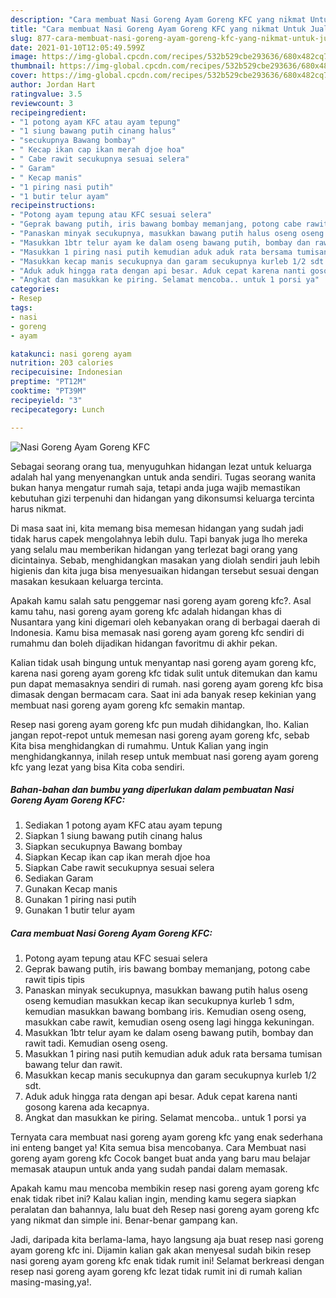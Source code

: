 ```yaml
---
description: "Cara membuat Nasi Goreng Ayam Goreng KFC yang nikmat Untuk Jualan"
title: "Cara membuat Nasi Goreng Ayam Goreng KFC yang nikmat Untuk Jualan"
slug: 877-cara-membuat-nasi-goreng-ayam-goreng-kfc-yang-nikmat-untuk-jualan
date: 2021-01-10T12:05:49.599Z
image: https://img-global.cpcdn.com/recipes/532b529cbe293636/680x482cq70/nasi-goreng-ayam-goreng-kfc-foto-resep-utama.jpg
thumbnail: https://img-global.cpcdn.com/recipes/532b529cbe293636/680x482cq70/nasi-goreng-ayam-goreng-kfc-foto-resep-utama.jpg
cover: https://img-global.cpcdn.com/recipes/532b529cbe293636/680x482cq70/nasi-goreng-ayam-goreng-kfc-foto-resep-utama.jpg
author: Jordan Hart
ratingvalue: 3.5
reviewcount: 3
recipeingredient:
- "1 potong ayam KFC atau ayam tepung"
- "1 siung bawang putih cinang halus"
- "secukupnya Bawang bombay"
- " Kecap ikan cap ikan merah djoe hoa"
- " Cabe rawit secukupnya sesuai selera"
- " Garam"
- " Kecap manis"
- "1 piring nasi putih"
- "1 butir telur ayam"
recipeinstructions:
- "Potong ayam tepung atau KFC sesuai selera"
- "Geprak bawang putih, iris bawang bombay memanjang, potong cabe rawit tipis tipis"
- "Panaskan minyak secukupnya, masukkan bawang putih halus oseng oseng kemudian masukkan kecap ikan secukupnya kurleb 1 sdm, kemudian masukkan bawang bombang iris. Kemudian oseng oseng, masukkan cabe rawit, kemudian oseng oseng lagi hingga kekuningan."
- "Masukkan 1btr telur ayam ke dalam oseng bawang putih, bombay dan rawit tadi. Kemudian oseng oseng."
- "Masukkan 1 piring nasi putih kemudian aduk aduk rata bersama tumisan bawang telur dan rawit."
- "Masukkan kecap manis secukupnya dan garam secukupnya kurleb 1/2 sdt."
- "Aduk aduk hingga rata dengan api besar. Aduk cepat karena nanti gosong karena ada kecapnya."
- "Angkat dan masukkan ke piring. Selamat mencoba.. untuk 1 porsi ya"
categories:
- Resep
tags:
- nasi
- goreng
- ayam

katakunci: nasi goreng ayam 
nutrition: 203 calories
recipecuisine: Indonesian
preptime: "PT12M"
cooktime: "PT39M"
recipeyield: "3"
recipecategory: Lunch

---
```



![Nasi Goreng Ayam Goreng KFC](https://img-global.cpcdn.com/recipes/532b529cbe293636/680x482cq70/nasi-goreng-ayam-goreng-kfc-foto-resep-utama.jpg)

Sebagai seorang orang tua, menyuguhkan hidangan lezat untuk keluarga adalah hal yang menyenangkan untuk anda sendiri. Tugas seorang  wanita bukan hanya mengatur rumah saja, tetapi anda juga wajib memastikan kebutuhan gizi terpenuhi dan hidangan yang dikonsumsi keluarga tercinta harus nikmat.

Di masa  saat ini, kita memang bisa memesan hidangan yang sudah jadi tidak harus capek mengolahnya lebih dulu. Tapi banyak juga lho mereka yang selalu mau memberikan hidangan yang terlezat bagi orang yang dicintainya. Sebab, menghidangkan masakan yang diolah sendiri jauh lebih higienis dan kita juga bisa menyesuaikan hidangan tersebut sesuai dengan masakan kesukaan keluarga tercinta. 



Apakah kamu salah satu penggemar nasi goreng ayam goreng kfc?. Asal kamu tahu, nasi goreng ayam goreng kfc adalah hidangan khas di Nusantara yang kini digemari oleh kebanyakan orang di berbagai daerah di Indonesia. Kamu bisa memasak nasi goreng ayam goreng kfc sendiri di rumahmu dan boleh dijadikan hidangan favoritmu di akhir pekan.

Kalian tidak usah bingung untuk menyantap nasi goreng ayam goreng kfc, karena nasi goreng ayam goreng kfc tidak sulit untuk ditemukan dan kamu pun dapat memasaknya sendiri di rumah. nasi goreng ayam goreng kfc bisa dimasak dengan bermacam cara. Saat ini ada banyak resep kekinian yang membuat nasi goreng ayam goreng kfc semakin mantap.

Resep nasi goreng ayam goreng kfc pun mudah dihidangkan, lho. Kalian jangan repot-repot untuk memesan nasi goreng ayam goreng kfc, sebab Kita bisa menghidangkan di rumahmu. Untuk Kalian yang ingin menghidangkannya, inilah resep untuk membuat nasi goreng ayam goreng kfc yang lezat yang bisa Kita coba sendiri.

<!--inarticleads1-->

##### Bahan-bahan dan bumbu yang diperlukan dalam pembuatan Nasi Goreng Ayam Goreng KFC:

1. Sediakan 1 potong ayam KFC atau ayam tepung
1. Siapkan 1 siung bawang putih cinang halus
1. Siapkan secukupnya Bawang bombay
1. Siapkan  Kecap ikan cap ikan merah djoe hoa
1. Siapkan  Cabe rawit secukupnya sesuai selera
1. Sediakan  Garam
1. Gunakan  Kecap manis
1. Gunakan 1 piring nasi putih
1. Gunakan 1 butir telur ayam




<!--inarticleads2-->

##### Cara membuat Nasi Goreng Ayam Goreng KFC:

1. Potong ayam tepung atau KFC sesuai selera
1. Geprak bawang putih, iris bawang bombay memanjang, potong cabe rawit tipis tipis
1. Panaskan minyak secukupnya, masukkan bawang putih halus oseng oseng kemudian masukkan kecap ikan secukupnya kurleb 1 sdm, kemudian masukkan bawang bombang iris. Kemudian oseng oseng, masukkan cabe rawit, kemudian oseng oseng lagi hingga kekuningan.
1. Masukkan 1btr telur ayam ke dalam oseng bawang putih, bombay dan rawit tadi. Kemudian oseng oseng.
1. Masukkan 1 piring nasi putih kemudian aduk aduk rata bersama tumisan bawang telur dan rawit.
1. Masukkan kecap manis secukupnya dan garam secukupnya kurleb 1/2 sdt.
1. Aduk aduk hingga rata dengan api besar. Aduk cepat karena nanti gosong karena ada kecapnya.
1. Angkat dan masukkan ke piring. Selamat mencoba.. untuk 1 porsi ya




Ternyata cara membuat nasi goreng ayam goreng kfc yang enak sederhana ini enteng banget ya! Kita semua bisa mencobanya. Cara Membuat nasi goreng ayam goreng kfc Cocok banget buat anda yang baru mau belajar memasak ataupun untuk anda yang sudah pandai dalam memasak.

Apakah kamu mau mencoba membikin resep nasi goreng ayam goreng kfc enak tidak ribet ini? Kalau kalian ingin, mending kamu segera siapkan peralatan dan bahannya, lalu buat deh Resep nasi goreng ayam goreng kfc yang nikmat dan simple ini. Benar-benar gampang kan. 

Jadi, daripada kita berlama-lama, hayo langsung aja buat resep nasi goreng ayam goreng kfc ini. Dijamin kalian gak akan menyesal sudah bikin resep nasi goreng ayam goreng kfc enak tidak rumit ini! Selamat berkreasi dengan resep nasi goreng ayam goreng kfc lezat tidak rumit ini di rumah kalian masing-masing,ya!.

